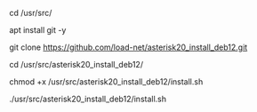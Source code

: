 cd /usr/src/

apt install git -y

git clone https://github.com/load-net/asterisk20_install_deb12.git

cd /usr/src/asterisk20_install_deb12/

chmod +x /usr/src/asterisk20_install_deb12/install.sh

./usr/src/asterisk20_install_deb12/install.sh
